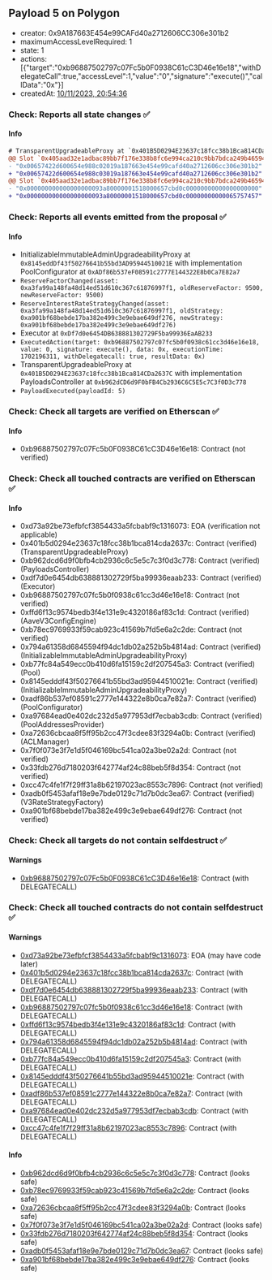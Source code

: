 ## Payload 5 on Polygon

- creator: 0x9A187663E454e99CAFd40a2712606CC306e301b2
- maximumAccessLevelRequired: 1
- state: 1
- actions: [{"target":"0xb96887502797c07Fc5b0F0938C61cC3D46e16e18","withDelegateCall":true,"accessLevel":1,"value":"0","signature":"execute()","callData":"0x"}]
- createdAt: [10/11/2023, 20:54:36](https://polygonscan.com/tx/0x5ef6d8d04e17714b2ae6fd008ffa075499dc1826311f7cfd341f14ff22c42be7)

### Check: Reports all state changes :white_check_mark:

#### Info


```diff
# TransparentUpgradeableProxy at `0x401B5D0294E23637c18fcc38b1Bca814CDa2637C` with implementation PayloadsController at `0xb962dCD6d9F0bFB4Cb2936C6C5E5c7C3f0D3c778`
@@ Slot `0x405aad32e1adbac89bb7f176e338b8fc6e994ca210c9bb7bdca249b465942250` @@
- "0x00657422d600654e988c02019a187663e454e99cafd40a2712606cc306e301b2"
+ "0x00657422d600654e988c03019a187663e454e99cafd40a2712606cc306e301b2"
@@ Slot `0x405aad32e1adbac89bb7f176e338b8fc6e994ca210c9bb7bdca249b465942251` @@
- "0x000000000000000000093a80000001518000657cbd0c00000000000000000000"
+ "0x000000000000000000093a80000001518000657cbd0c00000000000065757457"
```


### Check: Reports all events emitted from the proposal :white_check_mark:

#### Info

- InitializableImmutableAdminUpgradeabilityProxy at `0x8145eddDf43f50276641b55bd3AD95944510021E` with implementation PoolConfigurator at `0xADf86b537eF08591c2777E144322E8b0Ca7E82a7`
- `ReserveFactorChanged(asset: 0xa3fa99a148fa48d14ed51d610c367c61876997f1, oldReserveFactor: 9500, newReserveFactor: 9500)`
- `ReserveInterestRateStrategyChanged(asset: 0xa3fa99a148fa48d14ed51d610c367c61876997f1, oldStrategy: 0xa901bf68bebde17ba382e499c3e9ebae649df276, newStrategy: 0xa901bf68bebde17ba382e499c3e9ebae649df276)`
- Executor at `0xDf7d0e6454DB638881302729F5ba99936EaAB233`
- `ExecutedAction(target: 0xb96887502797c07fc5b0f0938c61cc3d46e16e18, value: 0, signature: execute(), data: 0x, executionTime: 1702196311, withDelegatecall: true, resultData: 0x)`
- TransparentUpgradeableProxy at `0x401B5D0294E23637c18fcc38b1Bca814CDa2637C` with implementation PayloadsController at `0xb962dCD6d9F0bFB4Cb2936C6C5E5c7C3f0D3c778`
- `PayloadExecuted(payloadId: 5)`

### Check: Check all targets are verified on Etherscan :white_check_mark:

#### Info

- 0xb96887502797c07Fc5b0F0938C61cC3D46e16e18: Contract (not verified)

### Check: Check all touched contracts are verified on Etherscan :white_check_mark:

#### Info

- 0xd73a92be73efbfcf3854433a5fcbabf9c1316073: EOA (verification not applicable)
- 0x401b5d0294e23637c18fcc38b1bca814cda2637c: Contract (verified) (TransparentUpgradeableProxy)
- 0xb962dcd6d9f0bfb4cb2936c6c5e5c7c3f0d3c778: Contract (verified) (PayloadsController)
- 0xdf7d0e6454db638881302729f5ba99936eaab233: Contract (verified) (Executor)
- 0xb96887502797c07fc5b0f0938c61cc3d46e16e18: Contract (not verified)
- 0xffd6f13c9574bedb3f4e131e9c4320186af83c1d: Contract (verified) (AaveV3ConfigEngine)
- 0xb78ec9769933f59cab923c41569b7fd5e6a2c2de: Contract (not verified)
- 0x794a61358d6845594f94dc1db02a252b5b4814ad: Contract (verified) (InitializableImmutableAdminUpgradeabilityProxy)
- 0xb77fc84a549ecc0b410d6fa15159c2df207545a3: Contract (verified) (Pool)
- 0x8145edddf43f50276641b55bd3ad95944510021e: Contract (verified) (InitializableImmutableAdminUpgradeabilityProxy)
- 0xadf86b537ef08591c2777e144322e8b0ca7e82a7: Contract (verified) (PoolConfigurator)
- 0xa97684ead0e402dc232d5a977953df7ecbab3cdb: Contract (verified) (PoolAddressesProvider)
- 0xa72636cbcaa8f5ff95b2cc47f3cdee83f3294a0b: Contract (verified) (ACLManager)
- 0x7f0f073e3f7e1d5f046169bc541ca02a3be02a2d: Contract (not verified)
- 0x33fdb276d7180203f642774af24c88beb5f8d354: Contract (not verified)
- 0xcc47c4fe1f7f29ff31a8b62197023ac8553c7896: Contract (not verified)
- 0xadb0f5453afaf18e9e7bde0129c71d7b0dc3ea67: Contract (verified) (V3RateStrategyFactory)
- 0xa901bf68bebde17ba382e499c3e9ebae649df276: Contract (not verified)

### Check: Check all targets do not contain selfdestruct :white_check_mark:

#### Warnings

- [0xb96887502797c07Fc5b0F0938C61cC3D46e16e18](https://polygonscan.com/address/0xb96887502797c07Fc5b0F0938C61cC3D46e16e18): Contract (with DELEGATECALL)

### Check: Check all touched contracts do not contain selfdestruct :white_check_mark:

#### Warnings

- [0xd73a92be73efbfcf3854433a5fcbabf9c1316073](https://polygonscan.com/address/0xd73a92be73efbfcf3854433a5fcbabf9c1316073): EOA (may have code later)
- [0x401b5d0294e23637c18fcc38b1bca814cda2637c](https://polygonscan.com/address/0x401b5d0294e23637c18fcc38b1bca814cda2637c): Contract (with DELEGATECALL)
- [0xdf7d0e6454db638881302729f5ba99936eaab233](https://polygonscan.com/address/0xdf7d0e6454db638881302729f5ba99936eaab233): Contract (with DELEGATECALL)
- [0xb96887502797c07fc5b0f0938c61cc3d46e16e18](https://polygonscan.com/address/0xb96887502797c07fc5b0f0938c61cc3d46e16e18): Contract (with DELEGATECALL)
- [0xffd6f13c9574bedb3f4e131e9c4320186af83c1d](https://polygonscan.com/address/0xffd6f13c9574bedb3f4e131e9c4320186af83c1d): Contract (with DELEGATECALL)
- [0x794a61358d6845594f94dc1db02a252b5b4814ad](https://polygonscan.com/address/0x794a61358d6845594f94dc1db02a252b5b4814ad): Contract (with DELEGATECALL)
- [0xb77fc84a549ecc0b410d6fa15159c2df207545a3](https://polygonscan.com/address/0xb77fc84a549ecc0b410d6fa15159c2df207545a3): Contract (with DELEGATECALL)
- [0x8145edddf43f50276641b55bd3ad95944510021e](https://polygonscan.com/address/0x8145edddf43f50276641b55bd3ad95944510021e): Contract (with DELEGATECALL)
- [0xadf86b537ef08591c2777e144322e8b0ca7e82a7](https://polygonscan.com/address/0xadf86b537ef08591c2777e144322e8b0ca7e82a7): Contract (with DELEGATECALL)
- [0xa97684ead0e402dc232d5a977953df7ecbab3cdb](https://polygonscan.com/address/0xa97684ead0e402dc232d5a977953df7ecbab3cdb): Contract (with DELEGATECALL)
- [0xcc47c4fe1f7f29ff31a8b62197023ac8553c7896](https://polygonscan.com/address/0xcc47c4fe1f7f29ff31a8b62197023ac8553c7896): Contract (with DELEGATECALL)

#### Info

- [0xb962dcd6d9f0bfb4cb2936c6c5e5c7c3f0d3c778](https://polygonscan.com/address/0xb962dcd6d9f0bfb4cb2936c6c5e5c7c3f0d3c778): Contract (looks safe)
- [0xb78ec9769933f59cab923c41569b7fd5e6a2c2de](https://polygonscan.com/address/0xb78ec9769933f59cab923c41569b7fd5e6a2c2de): Contract (looks safe)
- [0xa72636cbcaa8f5ff95b2cc47f3cdee83f3294a0b](https://polygonscan.com/address/0xa72636cbcaa8f5ff95b2cc47f3cdee83f3294a0b): Contract (looks safe)
- [0x7f0f073e3f7e1d5f046169bc541ca02a3be02a2d](https://polygonscan.com/address/0x7f0f073e3f7e1d5f046169bc541ca02a3be02a2d): Contract (looks safe)
- [0x33fdb276d7180203f642774af24c88beb5f8d354](https://polygonscan.com/address/0x33fdb276d7180203f642774af24c88beb5f8d354): Contract (looks safe)
- [0xadb0f5453afaf18e9e7bde0129c71d7b0dc3ea67](https://polygonscan.com/address/0xadb0f5453afaf18e9e7bde0129c71d7b0dc3ea67): Contract (looks safe)
- [0xa901bf68bebde17ba382e499c3e9ebae649df276](https://polygonscan.com/address/0xa901bf68bebde17ba382e499c3e9ebae649df276): Contract (looks safe)

